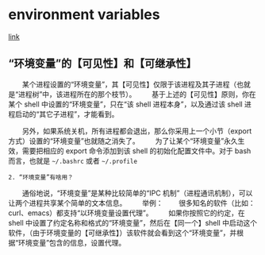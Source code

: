 environment variables
===
[link](note://2_other_useful_command)

“环境变量”的【可见性】和【可继承性】
---

　　某个进程设置的“环境变量”，其【可见性】仅限于该进程及其子进程（也就是“进程树”中，该进程所在的那个枝节）。
　　基于上述的【可见性】原则，你在某个 shell 中设置的“环境变量”，只在“该 shell 进程本身”，以及通过该 shell 进程启动的“其它子进程”，才能看到。

　　另外，如果系统关机，所有进程都会退出，那么你采用上一个小节（export 方式）设置的“环境变量”也就随之消失了。
　　为了让某个“环境变量”永久生效，需要把相应的 export 命令添加到该 shell 的初始化配置文件中。对于 bash 而言，也就是 `~/.bashrc` 或者 `~/.profile`

    2. “环境变量”有啥用？

　　通俗地说，“环境变量”是某种比较简单的“IPC 机制”（进程通讯机制），可以让两个进程共享某个简单的文本信息。
　　举例：
　　很多知名的软件（比如：curl、emacs）都支持“以环境变量设置代理”。
　　如果你按照它的约定，在 shell 中设置了约定名称和格式的“环境变量”，然后在【同一个】shell 中启动这个软件，（由于环境变量的【可继承性】）该软件就会看到这个“环境变量”，并根据“环境变量”包含的信息，设置代理。
